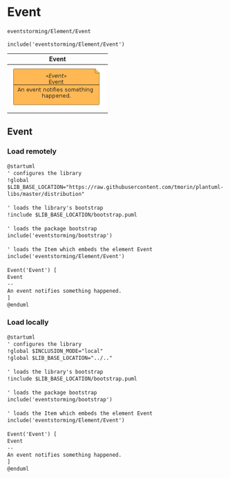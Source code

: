 # Event


```text
eventstorming/Element/Event
```

```text
include('eventstorming/Element/Event')
```



| Event |
| :---: |
| ![illustration for Event](../../eventstorming/Element/Event.Local.png) |




## Event

### Load remotely
```plantuml
@startuml
' configures the library
!global $LIB_BASE_LOCATION="https://raw.githubusercontent.com/tmorin/plantuml-libs/master/distribution"

' loads the library's bootstrap
!include $LIB_BASE_LOCATION/bootstrap.puml

' loads the package bootstrap
include('eventstorming/bootstrap')

' loads the Item which embeds the element Event
include('eventstorming/Element/Event')

Event('Event') [
Event
--
An event notifies something happened.
]
@enduml
```

### Load locally
```plantuml
@startuml
' configures the library
!global $INCLUSION_MODE="local"
!global $LIB_BASE_LOCATION="../.."

' loads the library's bootstrap
!include $LIB_BASE_LOCATION/bootstrap.puml

' loads the package bootstrap
include('eventstorming/bootstrap')

' loads the Item which embeds the element Event
include('eventstorming/Element/Event')

Event('Event') [
Event
--
An event notifies something happened.
]
@enduml
```

